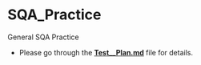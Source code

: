 # SQA_Practice
General SQA Practice

- Please go through the [**Test__Plan.md**](https://github.com/manzim/SQA_Practice/blob/master/Test__Plan.md) file for details. 
